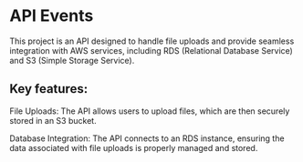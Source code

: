 # API Events
This project is an API designed to handle file uploads and provide seamless integration with AWS services, including RDS (Relational Database Service) and S3 (Simple Storage Service).

## Key features:

File Uploads: The API allows users to upload files, which are then securely stored in an S3 bucket.

Database Integration: The API connects to an RDS instance, ensuring the data associated with file uploads is properly managed and stored.


